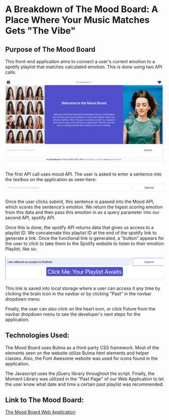 # A Breakdown of The Mood Board: A Place Where Your Music Matches Gets "The Vibe"

## Purpose of The Mood Board

This front-end application aims to connect a user's current emotion to a spotify playlist that matches calculated emotion. This is done using two API calls.

![Screenshot of The Mood Board Application](./Assets/images/start-page.png)

The first API call uses mood API. The user is asked to enter a sentence into the textbox on the application as seen here: ![Screenshot of Input used to Collect Data for First API Call](./Assets/images/mood-API.png)

Once the user clicks submit, this sentence is passed into the Mood API, which scores the sentence's emotion. We return the higest scoring emotion from this data and then pass this emotion in as a query parameter into our second API, spotify API.

Once this is done, the spotify API returns data that gives us access to a playlist ID. We concatenate this playlist ID at the end of the spotify link to generate a link. Once the functional link is generated, a "button" appears for the user to click to take them to the Spotify website to listen to their emotion Playlist, like so:

![Screenshot of Completed Call](./Assets/images/completed-call.ong.png)

This link is saved into local storage where a user can access it any time by clicking the brain icon in the navbar or by clicking "Past" in the navbar dropdown menu.

Finally, the user can also click on the heart icon, or click Future from the navbar dropdown menu to see the developer's next steps for the application.

## Technologies Used:

The Mood Board uses Bulma as a third-party CSS framework. Most of the elements seen on the website utilize Bulma html elements and helper classes. Also, the Font Awesome website was used for icons found in the application.

The Javascript uses the jQuery library throughout the script. Finally, the Moment Library was utilized in the "Past Page" of our Web Application to let the user know what date and time a certain past playlist was recommended.

## Link to The Mood Board:

[The Mood Board Web Application](url)

